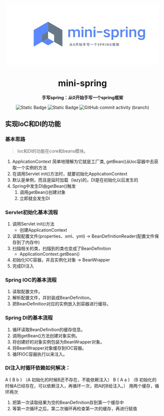 <div align="center">

![mini](img/mini-spring.png)

# mini-spring

**手写spring：从0开始手写一个spring框架**

</div>

<div align="center">

![Static Badge](https://img.shields.io/badge/license-Apache-blue)  ![Static Badge](https://img.shields.io/badge/Java-v1.8-blue) ![GitHub commit activity (branch)](https://img.shields.io/github/commit-activity/t/wychmod/mini-spring)

</div>

## 实现IoC和DI的功能

###  基本思路
> Ioc和DI的功能在core和beans模块。

1. ApplicationContext 简单地理解为它就是工厂类, getBean()从Ioc容器中去获取一个实例的方法
2. 在调用Servlet init()方法时，就要初始化ApplicationContext
3. 默认是单例，而且是延时加载（lazy)的，DI是在初始化以后发生的
4. Spring中发生DI由getBean()触发
   1. 调用getBean()创建对象
   2. 立即就会发生DI


### Servlet初始化基本流程
1. 调用Servlet init()方法
   - 创建ApplicationContext
2. 读取配置文件(properties、xml、yml) -> BeanDefinitionReader(配置文件保存到了内存中)
3. 扫描相关的类，扫描到的类也变成了BeanDefinition
   - ApplicationContext.getBean()
4. 初始化IOC容器，并且实例化对象 -> BeanWrapper
5. 完成DI注入

### Spring IOC的基本流程

1. 读取配置文件。
2. 解析配置文件，并封装成BeanDefinition。
3. 把BeanDefinition对应的实例放入到容器进行缓存。

### Spring DI的基本流程
1. 循环读取BeanDefinition的缓存信息。
2. 调用getBean()方法创建对象实例。
3. 将创建好的对象实例包装为BeanWrapper对象。
4. 将BeanWrapper对象缓存到IOC容器。
5. 循环IOC容器执行以来注入。

### DI注入时循环依赖如何解决：
A { B b } （A 初始化的时候B还不存在，不能依赖注入）
B { A a } （B 初始化的时候A已经存在，可以依赖注入，再循环一次，把A的B给注入。）
用两个缓存，循环两次
1. 把第一次读取结果为空的BeanDefinition存到第一个缓存中
2. 等第一次循环之后，第二次循环再检查第一次的缓存，再进行赋值